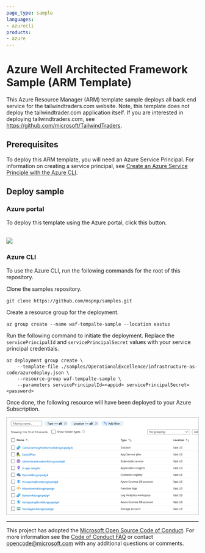 ```yaml
---
page_type: sample
languages:
- azurecli
products:
- azure
---
```


# Azure Well Architected Framework Sample (ARM Template)

This Azure Resource Manager (ARM) template sample deploys all back end service for the tailwindtraders.com website. Note, this template does not deploy the tailwindtrader.com application itself. If you are interested in deploying tailwindtraders.com, see https://github.com/microsoft/TailwindTraders.

## Prerequisites

To deploy this ARM template, you will need an Azure Service Principal. For information on creating a service principal, see [Create an Azure Service Principle with the Azure CLI](https://docs.microsoft.com/cli/azure/create-an-azure-service-principal-azure-cli?view=azure-cli-latest).

## Deploy sample

### Azure portal

To deploy this template using the Azure portal, click this button.

<br />

<a href="https://portal.azure.com/#create/Microsoft.Template/uri/https%3A%2F%2Fraw.githubusercontent.com%2Fmspnp%2Fsamples%2Fmaster%2FOperationalExcellence%2Finfrastructure-as-code%2Fazuredeploy.json" target="_blank">
    <img src="http://azuredeploy.net/deploybutton.png"/>
</a>  

<br />

### Azure CLI

To use the Azure CLI, run the following commands for the root of this repository.

Clone the samples repository.

```azurecli
git clone https://github.com/mspnp/samples.git
```

Create a resource group for the deployment.

```azurecli
az group create --name waf-tempalte-sample --location eastus
```

Run the following command to initiate the deployment. Replace the `servicePrincipalId` and `servicePrincipalSecret` values with your service principal credentials.

```azurecli
az deployment group create \
    --template-file ./samples/OperationalExcellence/infrastructure-as-code/azuredeploy.json \
    --resource-group waf-tempalte-sample \
    --parameters servicePrincipalId=<appid> servicePrincipalSecret=<password>
```

Once done, the following resource will have been deployed to your Azure Subscription.

![Image of the tailwindtraders.com Azure resources, as seen in the Azure portal.](./images/arm-resources.png)

---

This project has adopted the [Microsoft Open Source Code of Conduct](https://opensource.microsoft.com/codeofconduct/). For more information see the [Code of Conduct FAQ](https://opensource.microsoft.com/codeofconduct/faq/) or contact [opencode@microsoft.com](mailto:opencode@microsoft.com) with any additional questions or comments.